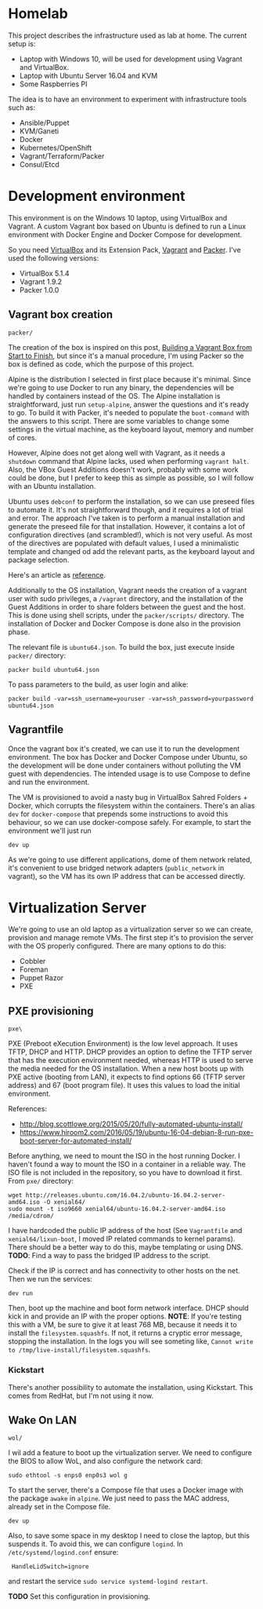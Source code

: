 
# Homelab

This project describes the infrastructure used as lab at home. The current setup is:

- Laptop with Windows 10, will be used for development using Vagrant and VirtualBox.
- Laptop with Ubuntu Server 16.04 and KVM
- Some Raspberries PI

The idea is to have an environment to experiment with infrastructure tools such as:

- Ansible/Puppet
- KVM/Ganeti
- Docker
- Kubernetes/OpenShift
- Vagrant/Terraform/Packer
- Consul/Etcd

# Development environment

This environment is on the Windows 10 laptop, using VirtualBox and Vagrant. A custom Vagrant box based on Ubuntu
is defined to run a Linux environment with Docker Engine and Docker Compose for development.

So you need [VirtualBox](https://www.virtualbox.org/wiki/Downloads) and its Extension Pack, [Vagrant](http://www.vagrantup.com/downloads.html) and [Packer](https://www.packer.io/downloads.html).
I've used the following versions:

- VirtualBox 5.1.4
- Vagrant 1.9.2
- Packer 1.0.0

## Vagrant box creation
`packer/`

The creation of the box is inspired on this post, [Building a Vagrant Box from Start to Finish](https://blog.engineyard.com/2014/building-a-vagrant-box), but since it's a 
manual procedure, I'm using Packer so the box is defined as code, which the purpose of this project.

Alpine is the distribution I selected in first place because it's minimal. Since we're going to use Docker to run any binary, the dependencies will be handled by containers instead of the OS. The Alpine installation is straightforward, just run `setup-alpine`, answer the questions and it's ready to go. To build it with Packer, it's needed to populate the `boot-command` with the answers to this script. There are some variables to change some settings in the virtual machine, as the keyboard layout, memory and number of cores. 

However, Alpine does not get along well with Vagrant, as it needs a `shutdown` command that Alpine lacks, used when performing `vagrant halt`. Also, the VBox Guest Additions doesn't work, probably with some work could be done, but I prefer to keep this as simple as possible, so I will follow with an Ubuntu installation.

Ubuntu uses `debconf` to perform the installation, so we can use preseed files to automate it. It's not straightforward though, and it requires a lot of trial and error. The approach I've taken is to perform a manual installation and generate the preseed file for that installation. However, it contains a lot of configuration directives (and scrambled!), which is not very useful. As most of the directives are populated with default values, I used a minimalistic template and changed od add the relevant parts, as the keyboard layout and package selection.

Here's an article as [reference](http://kappataumu.com/articles/creating-an-Ubuntu-VM-with-packer.html).

Additionally to the OS installation, Vagrant needs the creation of a vagrant user with sudo privileges, a `/vagrant` directory, and the installation of the Guest Additions in order to share folders between the guest and the host. This is done using shell scripts, under the `packer/scripts/` directory. The installation of Docker and Docker Compose is done also in the provision phase.


The relevant file is `ubuntu64.json`. To build the box, just execute inside `packer/` directory:

```
packer build ubuntu64.json
```

To pass parameters to the build, as user login and alike:

```
packer build -var=ssh_username=youruser -var=ssh_password=yourpassword ubuntu64.json
```

## Vagrantfile

Once the vagrant box it's created, we can use it to run the development environment. The box has Docker and Docker Compose under Ubuntu, so the development will be done under containers without polluting the VM guest with dependencies. The intended usage is to use Compose to define and run the environment.

The VM is provisioned to avoid a nasty bug in VirtualBox Sahred Folders + Docker, which corrupts the filesystem within the containers. There's an alias `dev` for `docker-compose` that prepends some instructions to avoid this behaviour, so we can use docker-compose safely. For example, to start the environment we'll just run 

```
dev up
```

As we're going to use different applications, dome of them network related, it's convenient to use bridged network adapters (`public_network` in vagrant), so the VM has its own IP address that can be accessed directly.

# Virtualization Server

We're going to use an old laptop as a virtualization server so we can create, provision and manage remote VMs. The first step it's to provision the server with the OS properly configured. There are many options to do this:

- Cobbler
- Foreman
- Puppet Razor
- PXE

## PXE provisioning
`pxe\`

PXE (Preboot eXecution Environment) is the low level approach. It uses TFTP, DHCP and HTTP. DHCP provides an option to define the TFTP server that has the execution environment needed, whereas HTTP is used to serve the media needed  for the OS installation. When a new host boots up with PXE active (booting from LAN), it expects to find options 66 (TFTP server address) and 67 (boot program file). It uses this values to load the  initial environment.

References: 
- http://blog.scottlowe.org/2015/05/20/fully-automated-ubuntu-install/
- https://www.hiroom2.com/2016/05/19/ubuntu-16-04-debian-8-run-pxe-boot-server-for-automated-install/

Before anything, we need to mount the ISO in the host running Docker. I haven't found a way to mount the ISO in a container in a reliable way. The ISO file is not included in the repository, so you have to download it first. From `pxe/` directory:

```
wget http://releases.ubuntu.com/16.04.2/ubuntu-16.04.2-server-amd64.iso -O xenial64/
sudo mount -t iso9660 xenial64/ubuntu-16.04.2-server-amd64.iso /media/cdrom/
```

I have hardcoded the public IP address of the host (See `Vagrantfile` and `xenial64/lixun-boot`, I moved IP related commands to kernel params). There should be a better way to do this, maybe templating or using DNS. **TODO**: Find a way to pass the bridged IP address to the script.

Check if the IP is correct and has connectivity to other hosts on the net. Then we run the services:

```
dev run
```

Then, boot up the machine and boot form network interface. DHCP should kick in and provide an IP with the proper options. **NOTE**: If you're testing this with a VM, be sure to give it at least 768 MB, because it needs it to install the `filesystem.squashfs`. If not, it returns a cryptic error message, stopping the installation. In the logs you will see someting like, `Cannot write to /tmp/live-install/filesystem.squashfs`.


### Kickstart

There's another possibility to automate the installation, using Kickstart. This comes from RedHat, but I'm not using it now.

## Wake On LAN
`wol/`

I wil add a feature to boot up the virtualization server. We need to configure the BIOS to allow WoL, and also configure the network card:

```
sudo ethtool -s enps0 enp0s3 wol g
```

To start the server, there's a Compose file that uses a Docker image with the package `awake` in `alpine`. We just need to pass the MAC address, already set in the Compose file.

```
dev up
```

Also, to save some space in my desktop I need to close the laptop, but this suspends it. To avoid this, we can configure `logind`. In `/etc/systemd/logind.conf` ensure:

```
 HandleLidSwitch=ignore
 ```

 and restart the service `sudo service systemd-logind restart`.

 **TODO** Set this configuration in provisioning.